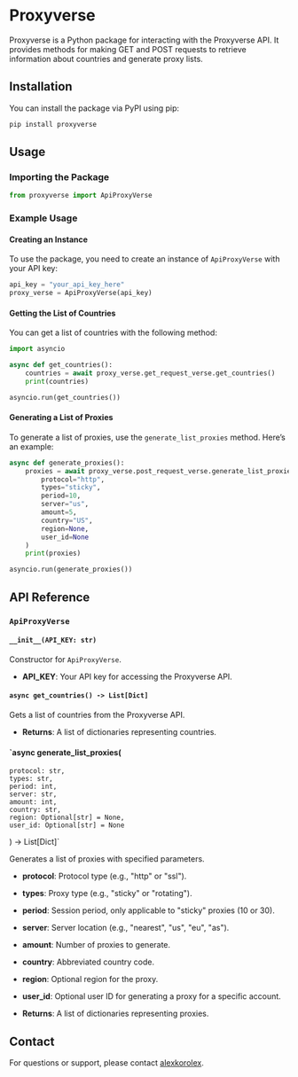 
# Proxyverse

Proxyverse is a Python package for interacting with the Proxyverse API. It provides methods for making GET and POST requests to retrieve information about countries and generate proxy lists.

## Installation

You can install the package via PyPI using pip:

```bash
pip install proxyverse
```

## Usage

### Importing the Package

```python
from proxyverse import ApiProxyVerse
```

### Example Usage

#### Creating an Instance

To use the package, you need to create an instance of `ApiProxyVerse` with your API key:

```python
api_key = "your_api_key_here"
proxy_verse = ApiProxyVerse(api_key)
```

#### Getting the List of Countries

You can get a list of countries with the following method:

```python
import asyncio

async def get_countries():
    countries = await proxy_verse.get_request_verse.get_countries()
    print(countries)

asyncio.run(get_countries())
```

#### Generating a List of Proxies

To generate a list of proxies, use the `generate_list_proxies` method. Here’s an example:

```python
async def generate_proxies():
    proxies = await proxy_verse.post_request_verse.generate_list_proxies(
        protocol="http",
        types="sticky",
        period=10,
        server="us",
        amount=5,
        country="US",
        region=None,
        user_id=None
    )
    print(proxies)

asyncio.run(generate_proxies())
```

## API Reference

### `ApiProxyVerse`

#### `__init__(API_KEY: str)`

Constructor for `ApiProxyVerse`.

- **API_KEY**: Your API key for accessing the Proxyverse API.

#### `async get_countries() -> List[Dict]`

Gets a list of countries from the Proxyverse API.

- **Returns**: A list of dictionaries representing countries.

#### `async generate_list_proxies(
    protocol: str,
    types: str,
    period: int,
    server: str,
    amount: int,
    country: str,
    region: Optional[str] = None,
    user_id: Optional[str] = None
) -> List[Dict]`

Generates a list of proxies with specified parameters.

- **protocol**: Protocol type (e.g., "http" or "ssl").
- **types**: Proxy type (e.g., "sticky" or "rotating").
- **period**: Session period, only applicable to "sticky" proxies (10 or 30).
- **server**: Server location (e.g., "nearest", "us", "eu", "as").
- **amount**: Number of proxies to generate.
- **country**: Abbreviated country code.
- **region**: Optional region for the proxy.
- **user_id**: Optional user ID for generating a proxy for a specific account.

- **Returns**: A list of dictionaries representing proxies.


## Contact

For questions or support, please contact [alexkorolex](https://github.com/alexkorolex).
